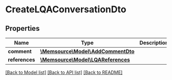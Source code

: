 # CreateLQAConversationDto

## Properties
Name | Type | Description | Notes
------------ | ------------- | ------------- | -------------
**comment** | [**\Memsource\Model\AddCommentDto**](AddCommentDto.md) |  | [optional] 
**references** | [**\Memsource\Model\LQAReferences**](LQAReferences.md) |  | 

[[Back to Model list]](../README.md#documentation-for-models) [[Back to API list]](../README.md#documentation-for-api-endpoints) [[Back to README]](../README.md)


